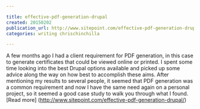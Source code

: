 ```yaml
---

title: effective-pdf-generation-drupal
created: 20150202
publication_url: http://www.sitepoint.com/effective-pdf-generation-drupal/
categories: writing chrischinchilla

---
```

A few months ago I had a client requirement for PDF generation, in this case to generate certificates that could be viewed online or printed. I spent some time looking into the best Drupal options available and picked up some advice along the way on how best to accomplish these aims. After mentioning my results to several people, it seemed that PDF generation was a common requirement and now I have the same need again on a personal project, so it seemed a good case study to walk you through what I found.
[Read more] (http://www.sitepoint.com/effective-pdf-generation-drupal/)
